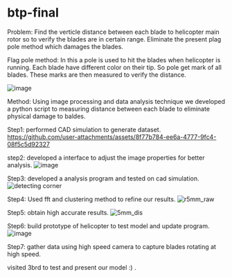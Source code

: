 # btp-final
Problem: Find the verticle distance between each blade to helicopter main rotor so to verify the blades are in certain range. Eliminate the present plag pole method which damages the blades.

Flag pole method: In this a pole is used to hit the blades when helicopter is running. Each blade have different color on their tip. So pole get mark of all blades. These marks are then measured to verify the distance. 

![image](https://github.com/user-attachments/assets/4fe1d9a4-30a1-496c-ba19-6992b6de2463)

Method: Using image processing and data analysis technique we developed a python script to measuring distance between each blade to eliminate physical damage to baldes. 


Step1: performed CAD simulation to generate dataset.
https://github.com/user-attachments/assets/8f77b784-ee6a-4777-9fc4-08f5c5d92327


step2: developed a interface to adjust the image properties for better analysis.
![image](https://github.com/user-attachments/assets/d5b14afb-846f-46f7-8422-24d42121ab8a)

Step3: developed a analysis program and tested on cad simulation.
![detecting corner](https://github.com/rahulsaini21/btp-final/assets/97657676/d8472c80-ebf2-4f58-b5f3-c52b6ec4035b)

Step4: Used fft and clustering method to refine our results.
![r5mm_raw](https://github.com/rahulsaini21/btp-final/assets/97657676/eb10b397-3fab-4270-8396-89885e51dff0)


Step5: obtain high accurate results.
![5mm_dis](https://github.com/rahulsaini21/btp-final/assets/97657676/a88ffba8-36b3-4e9c-9b64-8bb831cc8fc1)

Step6: build prototype of helicopter to test model and update program.
![image](https://github.com/rahulsaini21/btp-final/assets/97657676/7dad01a7-324b-48c4-ba28-22f083e134e1)

Step7: gather data using high speed camera to capture blades rotating at high speed. 



visited 3brd to test and present our model :) . 





